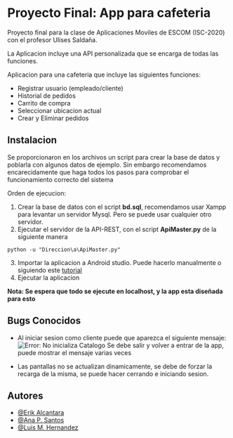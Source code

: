 # Proyecto Final: App para cafeteria

Proyecto final para la clase de Aplicaciones Moviles de ESCOM (ISC-2020) con el profesor Ulises Saldaña.

La Aplicacion incluye una API personalizada que se encarga de todas las funciones.

Aplicacion para una cafeteria que incluye las siguientes funciones:
- Registrar usuario (empleado/cliente)
- Historial de pedidos
- Carrito de compra
- Seleccionar ubicacion actual
- Crear y Eliminar pedidos



## Instalacion

Se proporcionaron en los archivos un script para crear la base de datos y poblarla con algunos datos de ejemplo. Sin embargo recomendamos encarecidamente que haga todos los pasos para comprobar el funcionamiento correcto del sistema

Orden de ejecucion:
1. Crear la base de datos con el script **bd.sql**, recomendamos usar Xampp para levantar un servidor Mysql. Pero se puede usar cualquier otro servidor.
2. Ejecutar el servidor de la API-REST, con el script **ApiMaster.py** de la siguiente manera

```
python -u "Direccion\a\ApiMaster.py"
```
3. Importar la aplicacion a Android studio. Puede hacerlo manualmente o siguiendo este [tutorial](https://stackoverflow.com/questions/25348339/how-to-import-an-existing-project-from-github-into-android-studio)
4. Ejecutar la aplicacion

**Nota: Se espera que todo se ejecute en localhost, y la app esta diseñada para esto** 
    
## Bugs Conocidos

- Al iniciar sesion como cliente puede que aparezca el siguiente mensaje: ![Error: No inicializa Catalogo](/ruta/a/la/imagen.jpg) Se debe salir y volver a entrar de la app, puede mostrar el mensaje varias veces

- Las pantallas no se actualizan dinamicamente, se debe de forzar la recarga de la misma, se puede hacer cerrando e iniciando sesion.

## Autores

- [@Erik Alcantara](https://github.com/ErikAlc-cyber)
- [@Ana P. Santos]()
- [@Luis M. Hernandez](https://github.com/LuisMiguelHernandezGarcia)


